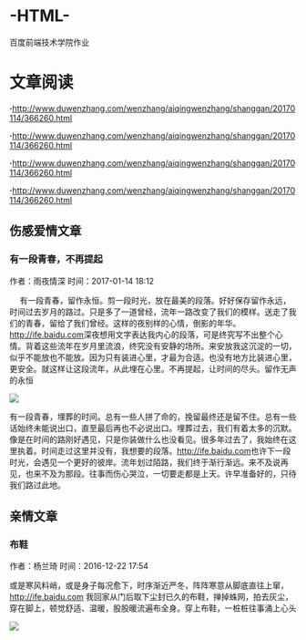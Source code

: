 # -HTML-
百度前端技术学院作业
<h1>文章阅读</h1>
<p><b>·</b><a href="#">http://www.duwenzhang.com/wenzhang/aiqingwenzhang/shanggan/20170114/366260.html</a></p>
<p><b>·</b><a href="#">http://www.duwenzhang.com/wenzhang/aiqingwenzhang/shanggan/20170114/366260.html</a></p>
<p><b>·</b><a href="#">http://www.duwenzhang.com/wenzhang/aiqingwenzhang/shanggan/20170114/366260.html</a></p>
<p><b>·</b><a href="#">http://www.duwenzhang.com/wenzhang/aiqingwenzhang/shanggan/20170114/366260.html</a></p>
<h2>伤感爱情文章</h2>
<h3>有一段青春，不再提起</h3>
<p>作者：雨夜情深  时间：2017-01-14 18:12</p>
<p>　 有一段青春，留作永恒。剪一段时光，放在最美的段落。好好保存留作永远，时间过去岁月的路过。只是多了一道曾经，流年一路改变了我们的模样。送走了我们的青春，留给了我们曾经。这样的夜别样的心情，倒影的年华。<a href="#">http://ife.baidu.com</a>深夜想用文字表达我内心的段落，可是终究写不出整个心情。背着这些流年在岁月里流浪，终究没有安静的场所。来安放我这沉淀的一切，似乎不能放也不能放。因为只有装进心里，才最为合适。也没有地方比装进心里，更安全。就这样让这段流年，从此埋在心里。不再提起，让时间的尽头。留作无声的永恒</p>
<p><img src="https://ss1.bdstatic.com/70cFuXSh_Q1YnxGkpoWK1HF6hhy/it/u=2566961760,1427492135&fm=23&gp=0.jpg"/></p>
<p&nbsp&nbsp> 有一段青春，埋葬的时间。总有一些人拼了命的，挽留最终还是留不住。总有一些话始终未能说出口，直至最后再也不必说出口。埋葬过去，我们有着太多的沉默。像是在时间的路刚好遇见，只是你装做什么也没看见。很多年过去了，我始终在这里执着。时间走过这里并没有，我想要的段落。<a href="#">http://ife.baidu.com</a>也许下一段时光，会遇见一个更好的彼岸。流年划过陌路，我们终于渐行渐远。来不及说再见，也来不及为那段。往事而伤心哭泣，一切要走都是上天。许早准备好的，只待我们路过此地。</p>
<h2>亲情文章</h2>
<h3>布鞋</h3>
<p>作者：杨兰琦  时间：2016-12-22 17:54</p>
<p&nbsp&nbsp> 或是寒风料峭，或是身子每况愈下，时序渐近严冬，阵阵寒意从脚底直往上窜，<a href="#">http://ife.baidu.com</a> 我回家从门后取下尘封已久的布鞋，掸掉蛛网，拍去灰尘，穿在脚上，顿觉舒适、温暖，股股暖流遍布全身。穿上布鞋，一桩桩往事涌上心头</p>
<img src="https://ss1.bdstatic.com/70cFuXSh_Q1YnxGkpoWK1HF6hhy/it/u=2091428632,3675219161&fm=23&gp=0.jpg"/>

